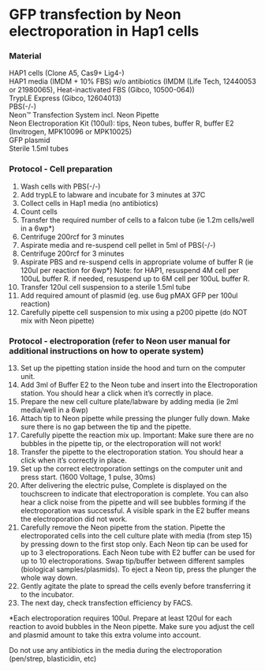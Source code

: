 # GFP transfection by Neon electroporation in Hap1 cells

### Material
HAP1 cells (Clone A5, Cas9+ Lig4-) </br>
HAP1 media (IMDM + 10% FBS) w/o antibiotics (IMDM (Life Tech, 12440053 or 21980065), Heat-inactivated FBS (Gibco, 10500-064)) </br>
TrypLE Express (Gibco, 12604013) </br>
PBS(-/-) </br>
Neon™ Transfection System incl. Neon Pipette </br>
Neon Electroporation Kit (100ul): tips, Neon tubes, buffer R, buffer E2 (Invitrogen, MPK10096 or MPK10025) </br>
GFP plasmid </br>
Sterile 1.5ml tubes </br>

### Protocol - Cell preparation
1.	Wash cells with PBS(-/-)
2.	Add trypLE to labware and incubate for 3 minutes at 37C
3.	Collect cells in Hap1 media (no antibiotics)
4.	Count cells
5.	Transfer the required number of cells to a falcon tube (ie 1.2m cells/well in a 6wp*) 
6.	Centrifuge 200rcf for 3 minutes
7.	Aspirate media and re-suspend cell pellet in 5ml of PBS(-/-)
8.	Centrifuge 200rcf for 3 minutes
9.	Aspirate PBS and re-suspend cells in appropriate volume of buffer R (ie 120ul per reaction for 6wp*) Note: for HAP1, resuspend 4M cell per 100uL buffer R. if needed, resuspend up to 6M cell per 100uL buffer R.
10.	Transfer 120ul cell suspension to a sterile 1.5ml tube
11.	Add required amount of plasmid (eg. use 6ug pMAX GFP per 100ul reaction)
12.	Carefully pipette cell suspension to mix using a p200 pipette (do NOT mix with Neon pipette)

### Protocol - electroporation (refer to Neon user manual for additional instructions on how to operate system)
13.	Set up the pipetting station inside the hood and turn on the computer unit.
14.	Add 3ml of Buffer E2 to the Neon tube and insert into the Electroporation station. You should hear a click when it’s correctly in place.
15.	Prepare the new cell culture plate/labware by adding media (ie 2ml media/well in a 6wp)
16.	Attach tip to Neon pipette while pressing the plunger fully down. Make sure there is no gap between the tip and the pipette.
17.	Carefully pipette the reaction mix up. Important: Make sure there are no bubbles in the pipette tip, or the electroporation will not work!
18.	Transfer the pipette to the electroporation station. You should hear a click when it’s correctly in place.
19.	Set up the correct electroporation settings on the computer unit and press start. (1600 Voltage, 1 pulse, 30ms)
20.	After delivering the electric pulse, Complete is displayed on the touchscreen to indicate that electroporation is complete. You can also hear a click noise from the pipette and will see bubbles forming if the electroporation was successful. A visible spark in the E2 buffer means the electroporation did not work.
21.	Carefully remove the Neon pipette from the station. Pipette the electroporated cells into the cell culture plate with media (from step 15) by pressing down to the first stop only.
Each Neon tip can be used for up to 3 electroporations. Each Neon tube with E2 buffer can be used for up to 10 electroporations. Swap tip/buffer between different samples (biological samples/plasmids). To eject a Neon tip, press the plunger the whole way down.
22.	Gently agitate the plate to spread the cells evenly before transferring it to the incubator.
23.	The next day, check transfection efficiency by FACS.


*Each electroporation requires 100ul. Prepare at least 120ul for each reaction to avoid bubbles in the Neon pipette. Make sure you adjust the cell and plasmid amount to take this extra volume into account.


Do not use any antibiotics in the media during the electroporation (pen/strep, blasticidin, etc)

